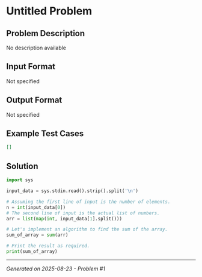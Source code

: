 # Untitled Problem

## Problem Description
No description available

## Input Format
Not specified

## Output Format
Not specified

## Example Test Cases
```json
[]
```

## Solution
```python
import sys

input_data = sys.stdin.read().strip().split('\n')

# Assuming the first line of input is the number of elements.
n = int(input_data[0])
# The second line of input is the actual list of numbers.
arr = list(map(int, input_data[1].split()))

# Let's implement an algorithm to find the sum of the array.
sum_of_array = sum(arr)

# Print the result as required.
print(sum_of_array)
```

---
*Generated on 2025-08-23 - Problem #1*
